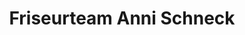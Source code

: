---
title: "Friseurteam Anni Schneck"
url: /horb-am-neckar/friseurteam-anni-schneck/
shop: Friseur
---